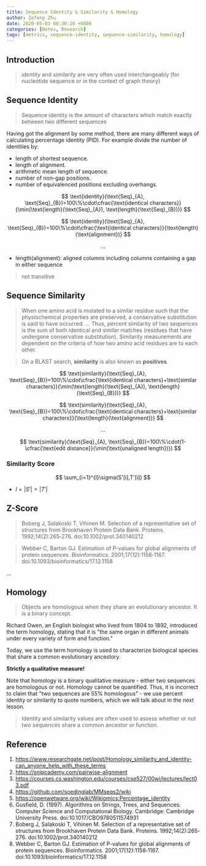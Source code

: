 ```yaml
---
title: Sequence Identity & Similarity & Homology
author: Zefeng Zhu
date: 2020-05-03 08:30:10 +0800
categories: [Notes, Research]
tags: [metrics, sequence-identity, sequence-similarity, homology]
---
```


## Introduction

> _identity_ and _similarity_ are very often used interchangeably (for nucleotide sequence or in the context of graph theory)

## Sequence Identity

> Sequence identity is the amount of characters which match exactly between two different sequences

Having got the alignment by some method, there are many different ways of calculating percentage identity (PID). For example divide the number of identities by:

* length of shortest sequence.
* length of alignment.
* arithmetic mean length of sequence.
* number of non-gap positions.
* number of equivalenced positions excluding overhangs.

$$
\text{identity}(\text{Seq}_{A}, \text{Seq}_{B})=100\%\cdot\cfrac{\text{identical characters}}{\min(\text{length}(\text{Seq}_{A}), \text{length}(\text{Seq}_{B}))}
$$

$$
\text{identity}(\text{Seq}_{A}, \text{Seq}_{B})=100\%\cdot\cfrac{\text{identical characters}}{\text{length}(\text{alignment})}
$$

$$
\dots
$$

* $\text{length}(\text{alignment})$: aligned columns including columns containing a gap in either sequence

> not transitive


## Sequence Similarity

> When one amino acid is mutated to a similar residue such that the physiochemical properties are preserved, a conservative substitution is said to have occurred. ... Thus, percent similarity of two sequences is the sum of both identical and similar matches (residues that have undergone conservative substitution). Similarity measurements are dependent on the criteria of how two amino acid residues are to each other.

> On a BLAST search, **similarity** is also known as **positives**.

$$
\text{similarity}(\text{Seq}_{A}, \text{Seq}_{B})=100\%\cdot\cfrac{\text{identical characters}+\text{similar characters}}{\min(\text{length}(\text{Seq}_{A}), \text{length}(\text{Seq}_{B}))}
$$

$$
\text{similarity}(\text{Seq}_{A}, \text{Seq}_{B})=100\%\cdot\cfrac{\text{identical characters}+\text{similar characters}}{\text{length}(\text{alignment})}
$$

$$
\ldots
$$

$$
\text{similarity}(\text{Seq}_{A}, \text{Seq}_{B})=100\%\cdot(1-\cfrac{\text{edit distance}}{\min(\text{unaligned length})})
$$

### Similarity Score

$$
\sum_{i=1}^{l}\sigma(S'[i],T'[i])
$$

* $l=\lvert S' \rvert=\lvert T' \rvert$

## Z-Score

> Boberg J, Salakoski T, Vihinen M. Selection of a representative set of structures from Brookhaven Protein Data Bank. Proteins. 1992;14(2):265‐276. doi:10.1002/prot.340140212

> Webber C, Barton GJ. Estimation of P-values for global alignments of protein sequences. Bioinformatics. 2001;17(12):1158‐1167. doi:10.1093/bioinformatics/17.12.1158

...

## Homology

>  Objects are homologous when they share an evolutionary ancestor. It is a binary concept.

Richard Owen, an English biologist who lived from 1804 to 1892, introduced the term homology, stating that it is "the same organ in different animals under every variety of form and function."

Today, we use the term homology is used to characterize biological species that share a common evolutionary ancestory.

__Strictly a qualitative measure!__

Note that homology is a binary qualitative measure - either two sequences are homologous or not. Homology cannot be quantified. Thus, it is incorrect to claim that "two sequences are 55% homologous" - we use percent identity or similarity to quote numbers, which we will talk about in the next lesson.

> Identity and similarity values are often used to assess whether or not two sequences share a common ancestor or function.

## Reference

1. <https://www.researchgate.net/post/Homology_similarity_and_identity-can_anyone_help_with_these_terms>
2. <https://snipcademy.com/pairwise-alignment>
3. <https://courses.cs.washington.edu/courses/cse527/00wi/lectures/lect03.pdf>
4. <https://github.com/soedinglab/MMseqs2/wiki>
5. <https://openwetware.org/wiki/Wikiomics:Percentage_identity>
6. Gusfield, D. (1997). Algorithms on Strings, Trees, and Sequences: Computer Science and Computational Biology. Cambridge: Cambridge University Press. doi:10.1017/CBO9780511574931
7. Boberg J, Salakoski T, Vihinen M. Selection of a representative set of structures from Brookhaven Protein Data Bank. Proteins. 1992;14(2):265‐276. doi:10.1002/prot.340140212
8. Webber C, Barton GJ. Estimation of P-values for global alignments of protein sequences. Bioinformatics. 2001;17(12):1158‐1167. doi:10.1093/bioinformatics/17.12.1158
